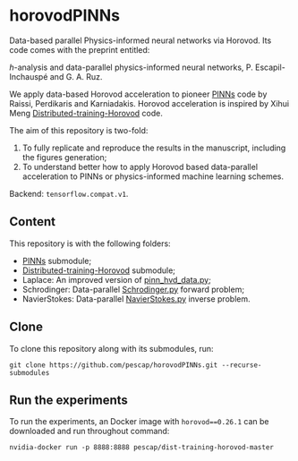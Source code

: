 # horovodPINNs

Data-based parallel Physics-informed neural networks via Horovod. Its code comes with the preprint entitled:

$h$-analysis and data-parallel physics-informed neural networks, P. Escapil-Inchauspé and G. A. Ruz.

We apply data-based Horovod acceleration to pioneer [PINNs](https://github.com/maziarraissi/PINNs/) code by Raissi, Perdikaris and Karniadakis. Horovod acceleration is inspired by Xihui Meng [Distributed-training-Horovod](https://github.com/XuhuiM/Distributed-training-Horovod) code.

The aim of this repository is two-fold:

1. To fully replicate and reproduce the results in the manuscript, including the figures generation; 
2. To understand better how to apply Horovod based data-parallel acceleration to PINNs or physics-informed machine learning schemes.


Backend: `tensorflow.compat.v1`.

## Content

This repository is with the following folders:
- [PINNs](https://github.com/maziarraissi/PINNs/) submodule;
- [Distributed-training-Horovod](https://github.com/XuhuiM/Distributed-training-Horovod) submodule;
- Laplace: An improved version of [pinn_hvd_data.py](https://github.com/XuhuiM/Distributed-training-Horovod/blob/master/pinn_hvd_data.py);
- Schrodinger: Data-parallel [Schrodinger.py](https://github.com/maziarraissi/PINNs/blob/master/main/continuous_time_inference%20\(Schrodinger\)/Schrodinger.py) forward problem;
- NavierStokes: Data-parallel [NavierStokes.py](https://github.com/maziarraissi/PINNs/blob/master/main/continuous_time_identification%20\(Navier-Stokes\)/NavierStokes.py) inverse problem.

## Clone

To clone this repository along with its submodules, run:

```
git clone https://github.com/pescap/horovodPINNs.git --recurse-submodules 
```

## Run the experiments

To run the experiments, an Docker image with `horovod==0.26.1` can be downloaded and run throughout command:

```
nvidia-docker run -p 8888:8888 pescap/dist-training-horovod-master
```
